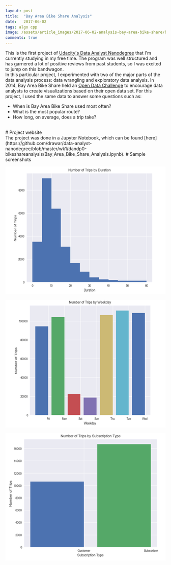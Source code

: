 ```yaml
---
layout: post
title:  "Bay Area Bike Share Analysis"
date:   2017-06-02
tags: algo cpp
image: /assets/article_images/2017-06-02-analysis-bay-area-bike-share/bike_share.jpg
comments: true
---
```


This is the first project of [Udacity's Data Analyst Nanodegree](https://www.udacity.com/course/data-analyst-nanodegree--nd002) that I'm currently studying in my free time. The program was well structured and has garnered a lot of positive reviews from past students, so I was excited to jump on this bandwagon.
<br>
In this particular project, I experimented with two of the major parts of the data analysis process: data wrangling and exploratory data analysis. In 2014, Bay Area Bike Share held an [Open Data Challenge](http://www.bayareabikeshare.com/datachallenge-2014) to encourage data analysts to create visualizations based on their open data set. For this project, I used the same data to answer some questions such as:
* When is Bay Area Bike Share used most often?
* What is the most popular route?
* How long, on average, does a trip take?
<br>
# Project website
<br>
The project was done in a Jupyter Notebook, which can be found [here](https://github.com/drawar/data-analyst-nanodegree/blob/master/wk1/dandp0-bikeshareanalysis/Bay_Area_Bike_Share_Analysis.ipynb).
# Sample screenshots
<p align="center">
 <img src="assets/article_images/2017-06-02-analysis-bay-area-bike-share/image1.png" width="600" height="400" />
</p>
<p align="center">
 <img src="assets/article_images/2017-06-02-analysis-bay-area-bike-share/image2.png" width="600" height="400" />
</p>
<p align="center">
 <img src="assets/article_images/2017-06-02-analysis-bay-area-bike-share/image3.png" width="600" height="400" />
</p>





